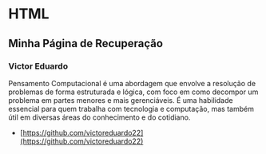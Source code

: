 # HTML

## Minha Página de Recuperação

### Victor Eduardo

Pensamento Computacional é uma abordagem que envolve a resolução de problemas de forma estruturada e lógica, com foco em como decompor um problema em partes menores e mais gerenciáveis. É uma habilidade essencial para quem trabalha com tecnologia e computação, mas também útil em diversas áreas do conhecimento e do cotidiano.

- [https://github.com/victoreduardo22](https://github.com/victoreduardo22)
